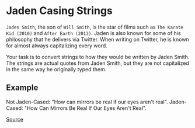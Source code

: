 # Jaden Casing Strings

`Jaden Smith`, the son of `Will Smith`, is the star of films such as
`The Karate Kid (2010)` and `After Earth (2013)`. Jaden is also known
for some of his philosophy that he delivers via Twitter. When writing
on Twitter, he is known for almost always capitalizing every word.

Your task is to convert strings to how they would be written by Jaden
Smith. The strings are actual quotes from Jaden Smith, but they are not
capitalized in the same way he originally typed them.

## Example

Not Jaden-Cased: "How can mirrors be real if our eyes aren't real".
Jaden-Cased: "How Can Mirrors Be Real If Our Eyes Aren't Real".

[Source](https://www.codewars.com/kata/5390bac347d09b7da40006f6)
